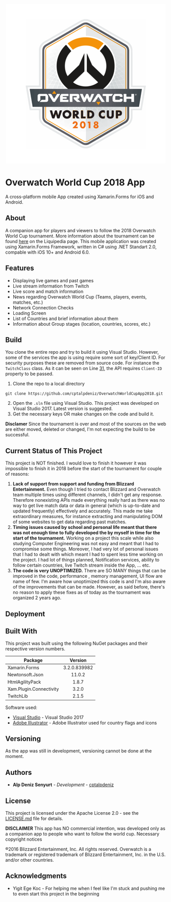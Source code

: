 <p align="center">
  <img width="500" height="" src="https://raw.githubusercontent.com/cptalpdeniz/OverwatchWorldCupApp2018/master/Resources/IconFinal.png">
</p>

# Overwatch World Cup 2018 App

A cross-platform mobile App created using Xamarin.Forms for iOS and Android.

## About

A companion app for players and viewers to follow the 2018 Overwatch World Cup tournament. More information about the tournament can be found [here](https://liquipedia.net/overwatch/Overwatch_World_Cup/2018) on the Liquipedia page. This mobile application was created using Xamarin.Forms Framework, written in C# using .NET Standart 2.0, compable with iOS 10+ and Android 6.0. 

## Features

* Displaying live games and past games
* Live stream information from Twitch
* Live score and match information
* News regarding Overwatch World Cup (Teams, players, events, matches, etc.)
* Network Connection Checks
* Loading Screen
* List of Countries and brief information about them
* Information about Group stages (location, countries, scores, etc.)


## Build

You clone the entire repo and try to build it using Visual Studio. However, some of the services the app is using require some sort of key/Client ID. For security purposes these are removed from source code. For instance the `TwitchClass` class. As it can be seen on Line [31](https://github.com/cptalpdeniz/OverwatchWorldCupApp2018/blob/907464ab5f99eeb36546a9504877e2bef9309984/OWWC.MULTI/TwitchClass.cs#L31), the API requires `Client-ID` property to be passed.
 

1. Clone the repo to a local directory

```
git clone https://github.com/cptalpdeniz/OverwatchWorldCupApp2018.git
```

2. Open the `.sln` file using Visual Studio. This project was developed on Visual Studio 2017. Latest version is suggested.
3. Get the necessary keys OR make changes on the code and build it.

**Disclamer**
Since the tournament is over and most of the sources on the web are either moved, deleted or changed, I'm not expecting the build to be successful. 

## Current Status of This Project

This project is NOT finished. I would love to finish it however it was impossible to finish it in 2018 before the start of the tournament for couple of reasons:

1. **Lack of support from support and funding from Blizzard Entertainment.**
Even though I tried to contact Blizzard and Overwatch team multiple times using different channels, I didn't get any response. Therefore nonexisting  APIs made everything really hard as there was no way to get live match data or data in general (which is up-to-date and updated frequently) effectively and accurately. This made me take extraordinary measures, for instance extracting and manipulating DOM of some websites to get data regarding past matches.
2. **Timing issues caused by school and personal life meant that there was not enough time to fully developed the by myself in time for the start of the tournament.**
Working on a project this scale while also studying Computer Engineering was not easy and meant that I had to compromise some things. Moreover, I had very lot of personal issues that I had to dealt with which meant I had to spent less time working on the project. I had lot of things planned, Notification services, ability to follow certain countries, live Twitch stream inside the App, ... etc.
3. **The code is very UNOPTIMIZED.**
There are SO MANY things that can be improved in the code, performance , memory management, UI flow are name of few. I'm aware how unoptimized this code is and I'm also aware of the improvements that can be made. However, as said before, there's no reason to apply these fixes as of today as the tournament was organized 2 years ago.


## Deployment


## Built With

This project was built using the following NuGet packages and their respective version numbers.

| Package 		      		| Version       |
| --------------------------|:-------------:|
| Xamarin.Forms  			| 3.2.0.839982  |
| Newtonsoft.Json  			| 11.0.2        |
| HtmlAgilityPack 			| 1.8.7	        |
| Xam.Plugin.Connectivity   | 3.2.0	        |
| TwitchLib		 			| 2.1.5	        |

Software used:
* [Visual Studio](https://visualstudio.microsoft.com/) - Visual Studio 2017
* [Adobe Illustrator](https://www.adobe.com/products/illustrator.html) - Adobe Illustrator used for country flags and icons


## Versioning

As the app was still in development, versioning cannot be done at the moment.

## Authors

* **Alp Deniz Senyurt** - *Development* - [cptalpdeniz](https://github.com/cptalpdeniz)

## License

This project is licensed under the Apache License 2.0 - see the [LICENSE.md](https://github.com/cptalpdeniz/OverwatchWorldCupApp2018/blob/master/LICENSE) file for details.

**DISCLAIMER**
This app has NO commercial intention, was developed only as a companion app to people who want to follow the world cup. Necessary copyright notices

®2016 Blizzard Entertainment, Inc. All rights reserved. Overwatch is a trademark or registered trademark of Blizzard Entertainment, Inc. in the U.S. and/or other countries.

## Acknowledgments

* Yigit Ege Koc - For helping me when I feel like I'm stuck and pushing me to even start this project in the beginning
